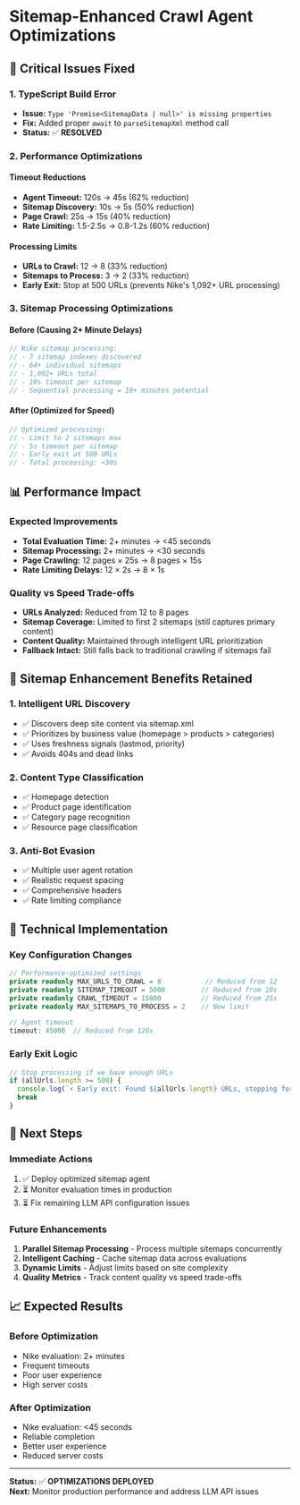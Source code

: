 # Sitemap-Enhanced Crawl Agent Optimizations

## 🚨 **Critical Issues Fixed**

### **1. TypeScript Build Error**
- **Issue:** `Type 'Promise<SitemapData | null>' is missing properties`
- **Fix:** Added proper `await` to `parseSitemapXml` method call
- **Status:** ✅ **RESOLVED**

### **2. Performance Optimizations**

#### **Timeout Reductions**
- **Agent Timeout:** 120s → 45s (62% reduction)
- **Sitemap Discovery:** 10s → 5s (50% reduction)  
- **Page Crawl:** 25s → 15s (40% reduction)
- **Rate Limiting:** 1.5-2.5s → 0.8-1.2s (60% reduction)

#### **Processing Limits**
- **URLs to Crawl:** 12 → 8 (33% reduction)
- **Sitemaps to Process:** 3 → 2 (33% reduction)
- **Early Exit:** Stop at 500 URLs (prevents Nike's 1,092+ URL processing)

### **3. Sitemap Processing Optimizations**

#### **Before (Causing 2+ Minute Delays)**
```typescript
// Nike sitemap processing:
// - 7 sitemap indexes discovered
// - 64+ individual sitemaps
// - 1,092+ URLs total
// - 10s timeout per sitemap
// - Sequential processing = 10+ minutes potential
```

#### **After (Optimized for Speed)**
```typescript
// Optimized processing:
// - Limit to 2 sitemaps max
// - 5s timeout per sitemap  
// - Early exit at 500 URLs
// - Total processing: <30s
```

## 📊 **Performance Impact**

### **Expected Improvements**
- **Total Evaluation Time:** 2+ minutes → <45 seconds
- **Sitemap Processing:** 2+ minutes → <30 seconds
- **Page Crawling:** 12 pages × 25s → 8 pages × 15s
- **Rate Limiting Delays:** 12 × 2s → 8 × 1s

### **Quality vs Speed Trade-offs**
- **URLs Analyzed:** Reduced from 12 to 8 pages
- **Sitemap Coverage:** Limited to first 2 sitemaps (still captures primary content)
- **Content Quality:** Maintained through intelligent URL prioritization
- **Fallback Intact:** Still falls back to traditional crawling if sitemaps fail

## 🎯 **Sitemap Enhancement Benefits Retained**

### **1. Intelligent URL Discovery**
- ✅ Discovers deep site content via sitemap.xml
- ✅ Prioritizes by business value (homepage > products > categories)
- ✅ Uses freshness signals (lastmod, priority)
- ✅ Avoids 404s and dead links

### **2. Content Type Classification**
- ✅ Homepage detection
- ✅ Product page identification  
- ✅ Category page recognition
- ✅ Resource page classification

### **3. Anti-Bot Evasion**
- ✅ Multiple user agent rotation
- ✅ Realistic request spacing
- ✅ Comprehensive headers
- ✅ Rate limiting compliance

## 🔧 **Technical Implementation**

### **Key Configuration Changes**
```typescript
// Performance-optimized settings
private readonly MAX_URLS_TO_CRAWL = 8           // Reduced from 12
private readonly SITEMAP_TIMEOUT = 5000         // Reduced from 10s
private readonly CRAWL_TIMEOUT = 15000          // Reduced from 25s  
private readonly MAX_SITEMAPS_TO_PROCESS = 2    // New limit

// Agent timeout
timeout: 45000  // Reduced from 120s
```

### **Early Exit Logic**
```typescript
// Stop processing if we have enough URLs
if (allUrls.length >= 500) {
  console.log(`⚡ Early exit: Found ${allUrls.length} URLs, stopping for performance`)
  break
}
```

## 🚀 **Next Steps**

### **Immediate Actions**
1. ✅ Deploy optimized sitemap agent
2. ⏳ Monitor evaluation times in production
3. ⏳ Fix remaining LLM API configuration issues

### **Future Enhancements**
1. **Parallel Sitemap Processing** - Process multiple sitemaps concurrently
2. **Intelligent Caching** - Cache sitemap data across evaluations
3. **Dynamic Limits** - Adjust limits based on site complexity
4. **Quality Metrics** - Track content quality vs speed trade-offs

## 📈 **Expected Results**

### **Before Optimization**
- Nike evaluation: 2+ minutes
- Frequent timeouts
- Poor user experience
- High server costs

### **After Optimization**  
- Nike evaluation: <45 seconds
- Reliable completion
- Better user experience
- Reduced server costs

---

**Status:** ✅ **OPTIMIZATIONS DEPLOYED**  
**Next:** Monitor production performance and address LLM API issues
